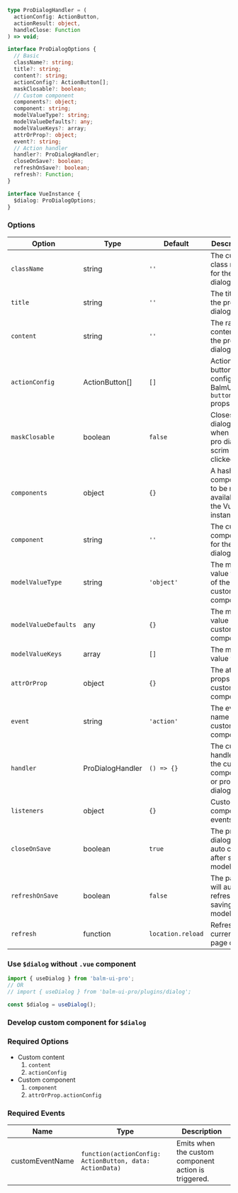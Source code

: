 ```ts
type ProDialogHandler = (
  actionConfig: ActionButton,
  actionResult: object,
  handleClose: Function
) => void;

interface ProDialogOptions {
  // Basic
  className?: string;
  title?: string;
  content?: string;
  actionConfig?: ActionButton[];
  maskClosable?: boolean;
  // Custom component
  components?: object;
  component: string;
  modelValueType?: string;
  modelValueDefaults?: any;
  modelValueKeys?: array;
  attrOrProp?: object;
  event?: string;
  // Action handler
  handler?: ProDialogHandler;
  closeOnSave?: boolean;
  refreshOnSave?: boolean;
  refresh?: Function;
}

interface VueInstance {
  $dialog: ProDialogOptions;
}
```

### Options

| Option               | Type             | Default           | Description                                                                                                  | Version |
| -------------------- | ---------------- | ----------------- | ------------------------------------------------------------------------------------------------------------ | ------- |
| `className`          | string           | `''`              | The custom class name for the pro dialog.                                                                    |         |
| `title`              | string           | `''`              | The title of the pro dialog.                                                                                 |         |
| `content`            | string           | `''`              | The raw content of the pro dialog.                                                                           |         |
| `actionConfig`       | ActionButton[]   | `[]`              | Action button config, see BalmUI `<ui-button>` props [docs](https://v8.material.balmjs.com/#/general/button) |         |
| `maskClosable`       | boolean          | `false`           | Closes the dialog, when the pro dialog scrim is clicked.                                                     |         |
| `components`         | object           | `{}`              | A hash of components to be made available to the Vue instance.                                               |         |
| `component`          | string           | `''`              | The custom component for the pro dialog.                                                                     |         |
| `modelValueType`     | string           | `'object'`        | The model value type of the custom component.                                                                |         |
| `modelValueDefaults` | any              | `{}`              | The model value of the custom component.                                                                     |         |
| `modelValueKeys`     | array            | `[]`              | The model value filter.                                                                                      |         |
| `attrOrProp`         | object           | `{}`              | The attrs or props of the custom component.                                                                  |         |
| `event`              | string           | `'action'`        | The event name of the custom component.                                                                      |         |
| `handler`            | ProDialogHandler | `() => {}`        | The custom handler of the custom component or pro dialog.                                                    |         |
| `listeners`          | object           | `{}`              | Custom component events                                                                                      | 0.57.0  |
| `closeOnSave`        | boolean          | `true`            | The pro dialog will auto close after saving model data                                                       |         |
| `refreshOnSave`      | boolean          | `false`           | The page will auto refresh after saving model data                                                           |         |
| `refresh`            | function         | `location.reload` | Refreshing current page data                                                                                 |         |

### Use `$dialog` without `.vue` component

```js
import { useDialog } from 'balm-ui-pro';
// OR
// import { useDialog } from 'balm-ui-pro/plugins/dialog';

const $dialog = useDialog();
```

### Develop custom component for `$dialog`

### Required Options

- Custom content
  1. `content`
  2. `actionConfig`
- Custom component
  1. `component`
  2. `attrOrProp.actionConfig`

### Required Events

| Name            | Type                                                     | Description                                          |
| --------------- | -------------------------------------------------------- | ---------------------------------------------------- |
| customEventName | `function(actionConfig: ActionButton, data: ActionData)` | Emits when the custom component action is triggered. |
